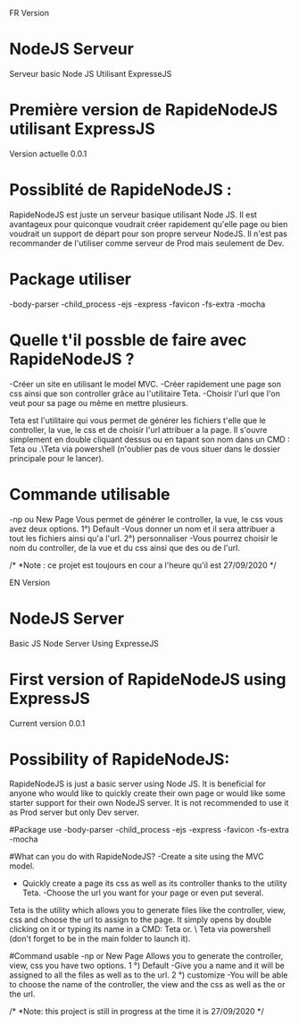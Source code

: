FR Version
# NodeJS Serveur
Serveur basic Node JS Utilisant ExpresseJS
# Première version de RapideNodeJS utilisant ExpressJS
Version actuelle 0.0.1

# Possiblité de RapideNodeJS :
RapideNodeJS est juste un serveur basique utilisant Node JS.
Il est avantageux pour quiconque voudrait créer rapidement qu'elle page ou bien voudrait un support de départ pour son propre serveur NodeJS.
Il n'est pas recommander de l'utiliser comme serveur de Prod mais seulement de Dev.

# Package utiliser
-body-parser
-child_process
-ejs
-express
-favicon
-fs-extra
-mocha

# Quelle t'il possble de faire avec RapideNodeJS ?
-Créer un site en utilisant le model MVC.
-Créer rapidement une page son css ainsi que son controller grâce au l'utilitaire Teta.
-Choisir l'url que l'on veut pour sa page ou même en mettre plusieurs.

Teta est l'utilitaire qui vous permet de générer les fichiers t'elle que le controller, la vue, le css et de choisir l'url attribuer a la page.
Il s'ouvre simplement en double cliquant dessus ou en tapant son nom dans un CMD : Teta ou .\Teta via powershell
(n'oublier pas de vous situer dans le dossier principale pour le lancer).

# Commande utilisable
-np ou New Page
Vous permet de générer le controller, la vue, le css
vous avez deux options. 
1°) Default
 -Vous donner un nom et il sera attribuer a tout les fichiers ainsi qu'a l'url.
2°) personnaliser
 -Vous pourrez choisir le nom du controller, de la vue et du css ainsi que des ou de l'url.
 
 /*
 *Note : ce projet est toujours en cour a l'heure qu'il est 27/09/2020
 */
 
 EN Version
 
# NodeJS Server
Basic JS Node Server Using ExpresseJS
# First version of RapideNodeJS using ExpressJS
Current version 0.0.1

# Possibility of RapideNodeJS:
RapideNodeJS is just a basic server using Node JS.
It is beneficial for anyone who would like to quickly create their own page or would like some starter support for their own NodeJS server.
It is not recommended to use it as Prod server but only Dev server.

#Package use
-body-parser
-child_process
-ejs
-express
-favicon
-fs-extra
-mocha

#What can you do with RapideNodeJS?
-Create a site using the MVC model.
- Quickly create a page its css as well as its controller thanks to the utility Teta.
-Choose the url you want for your page or even put several.

Teta is the utility which allows you to generate files like the controller, view, css and choose the url to assign to the page.
It simply opens by double clicking on it or typing its name in a CMD: Teta or. \ Teta via powershell
(don't forget to be in the main folder to launch it).

#Command usable
-np or New Page
Allows you to generate the controller, view, css
you have two options.
1 °) Default
 -Give you a name and it will be assigned to all the files as well as to the url.
2 °) customize
 -You will be able to choose the name of the controller, the view and the css as well as the or the url.
 
 /*
 *Note: this project is still in progress at the time it is 27/09/2020
 */
